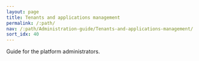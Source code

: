 ```yaml
---
layout: page
title: Tenants and applications management
permalink: /:path/
nav: /:path/Administration-guide/Tenants-and-applications-management/
sort_idx: 40
---
```


Guide for the platform administrators.